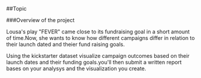 ##Topic

###Overview of the project

Lousa's play "FEVER" came close to its fundraising goal in a short amount of time.Now, she wants to know how different campaigns differ in relation to their launch dated and theier fund raising goals.

Using the kickstarter dataset visualize campaign outcomes based on their launch dates and their funding goals.you'll then submit a written report bases on your analysys and the visualization you create.
